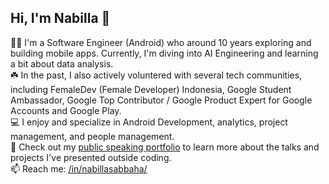 ## Hi, I'm Nabilla 👋

🧕🏼 I'm a Software Engineer (Android) who around 10 years exploring and building mobile apps. Currently, I'm diving into AI Engineering and learning a bit about data analysis. <br>
☘️ In the past, I also actively voluntered with several tech communities, including FemaleDev (Female Developer) Indonesia, Google Student Ambassador, Google Top Contributor / Google Product Expert for Google Accounts and Google Play. <br>
💻 I enjoy and specialize in Android Development, analytics, project management, and people management. <br>
🎤 Check out my [public speaking portfolio](https://github.com/nabillasab/nabillasab/blob/main/public-speaking.md) to learn more about the talks and projects I've presented outside coding.<br>
📫 Reach me: [/in/nabillasabbaha/](https://www.linkedin.com/in/nabillasabbaha/)
